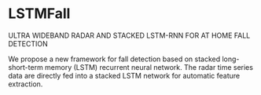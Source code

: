 # LSTMFall
ULTRA WIDEBAND RADAR AND STACKED LSTM-RNN FOR AT HOME FALL DETECTION

We propose a new framework for fall detection based on stacked long-short-term
memory (LSTM) recurrent neural network. The radar time series data are directly fed into a stacked
LSTM network for automatic feature extraction. 

